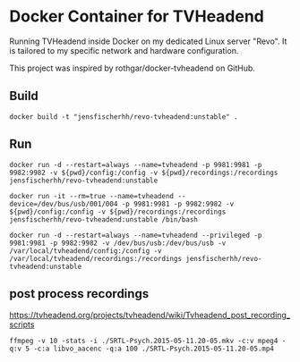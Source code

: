 # Docker Container for TVHeadend

Running TVHeadend inside Docker on my dedicated Linux server "Revo".
It is tailored to my specific network and hardware configuration.

This project was inspired by rothgar/docker-tvheadend on GitHub.

## Build

	docker build -t "jensfischerhh/revo-tvheadend:unstable" .

## Run

    docker run -d --restart=always --name=tvheadend -p 9981:9981 -p 9982:9982 -v ${pwd}/config:/config -v ${pwd}/recordings:/recordings jensfischerhh/revo-tvheadend:unstable

    docker run -it --rm=true --name=tvheadend --device=/dev/bus/usb/001/004 -p 9981:9981 -p 9982:9982 -v ${pwd}/config:/config -v ${pwd}/recordings:/recordings jensfischerhh/revo-tvheadend:unstable /bin/bash

    docker run -d --restart=always --name=tvheadend --privileged -p 9981:9981 -p 9982:9982 -v /dev/bus/usb:/dev/bus/usb -v /var/local/tvheadend/config:/config -v /var/local/tvheadend/recordings:/recordings jensfischerhh/revo-tvheadend:unstable

## post process recordings

https://tvheadend.org/projects/tvheadend/wiki/Tvheadend_post_recording_scripts

    ffmpeg -v 10 -stats -i ./SRTL-Psych.2015-05-11.20-05.mkv -c:v mpeg4 -q:v 5 -c:a libvo_aacenc -q:a 100 ./SRTL-Psych.2015-05-11.20-05.mp4
